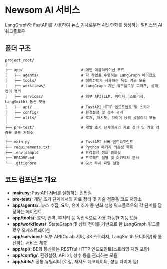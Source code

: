 
# Newsom AI 서비스

LangGraph와 FastAPI를 사용하여 뉴스 기사로부터 4컷 만화를 생성하는 멀티스텝 AI 워크플로우

## 폴더 구조

```
project_root/
│
├── app/                          # 메인 애플리케이션 코드
│   ├── agents/                   # 각 작업을 수행하는 LangGraph 에이전트
│   ├── tools/                    # 에이전트가 사용하는 독립 기능 모듈
│   ├── workflows/                # LangGraph 기반 워크플로우 그래프, 상태, 전이 정의
│   ├── services/                 # 외부 API(LLM, 이미지, 스토리지, LangSmith) 통신 모듈
│   ├── api/                      # FastAPI HTTP 엔드포인트 및 스키마
│   ├── config/                   # 환경설정 및 상수 관리
│   └── utils/                    # 로거, 재시도, 타이머 등의 유틸리티 모듈
│
├── pre-test/                     # 개발 초기 단계에서의 자료 정리 및 기술 검증용 코드 저장소
│
├── main.py                       # FastAPI 서버 엔트리포인트
├── requirements.txt              # Python 패키지 의존성 목록
├── .env.sample                   # 환경설정 샘플 템플릿
├── README.md                     # 프로젝트 설명 및 아키텍처 문서
└── .gitignore                    # Git 무시 파일 설정
```

## 코드 컴포넌트 개요

- **main.py**: FastAPI 서버를 실행하는 진입점
- **pre-test/**: 개발 초기 단계에서의 자료 정리 및 기술 검증용 코드 저장소
- **app/agents/**: 뉴스 수집, 요약, 유머 추가 등 만화 생성 워크플로우의 각 단계를 담당하는 에이전트
- **app/tools/**: 요약, 번역, 후처리 등 독립적으로 사용 가능한 기능 모듈
- **app/workflows/**: StateGraph 및 상태 전이를 기반으로 한 LangGraph 워크플로우 오케스트레이션
- **app/services/**: 외부 API(Colab 서버, S3 스토리지, LangSmith 모니터링)와 통신하는 서비스 계층
- **app/api/**: BE와 통신하는 RESTful HTTP 엔드포인트(스트리밍 지원 포함)
- **app/config/**: 환경설정, API 키, 상수 등을 관리하는 모듈
- **app/utils/**: 공통 유틸리티 (로깅, 재시도 데코레이터, 성능 타이머 등)
